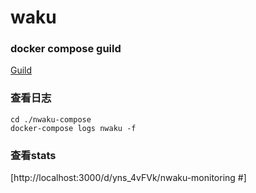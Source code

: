 # waku
### docker compose guild
[Guild](https://docs.waku.org/guides/nwaku/run-docker-compose)
### 查看日志
```
cd ./nwaku-compose
docker-compose logs nwaku -f
```
### 查看stats
[http://localhost:3000/d/yns_4vFVk/nwaku-monitoring #]
